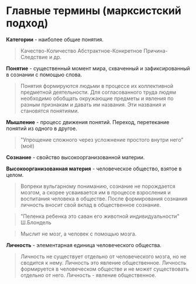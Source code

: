 # Главные термины (марксистский подход)

**Категории** - наиболее общие понятия.

>Качество-Количество
>Абстрактное-Конкретное
>Причина-Следствие
>и др.

**Понятие** - существенный момент мира, схваченный и зафиксированный в сознании с помощью слова.

>Понятия формируются людьми в процессе их коллективной предметной деятельности. Для согласованного труда людям необходимо обобщать окружающие предметы и явления по разным признакам и давать им названия. Эти названия и становятся понятиями.

**Мышление** - процесс движения понятий. Переход, перетекание понятий из одного в другое.
>"Упрощение сложного через усложнение простого внутри него" (моё)

**Сознание** - свойство высокоорганизованной материи.

**Высокоорганизованная материя** - человеческое общество, взятое в целом.

>Вопреки вульгарному пониманию, сознание не порождается мозгом, а скорее усваивается им в процессе взросления и воспитания человека в обществе. После формирования сознания личность вносит свой вклад в общественное сознание.

>"Пеленка ребенка это саван его животной индивидуальности" Ш.Блондель

>Мыслит не мозг, а человек с помощью мозга.

**Личность** - элементарная единица человеческого общества. 

>Личность не существует отдельно от человеческого мозга, но не сводится к нему. Личность это явление общественное. Личность формируется в человеческом обществе и не может существовать отдельно от него. Личность - явление общественное.
